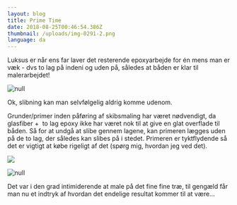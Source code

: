 ```yaml
---
layout: blog
title: Prime Time
date: 2018-08-25T00:46:54.386Z
thumbnail: /uploads/img-0291-2.png
language: da
---
```

Luksus er n&aring;r ens far laver det resterende epoxyarbejde for &eacute;n mens man er v&aelig;k - dvs to lag p&aring; indeni og uden p&aring;, s&aring;ledes at b&aring;den er klar til malerarbejdet!

![null](/uploads/img-0271.png)

Ok, slibning kan man selvf&oslash;lgelig aldrig komme udenom.

Grunder/primer inden p&aring;f&oslash;ring af skibsmaling har v&aelig;ret n&oslash;dvendigt, da glasfiber +&nbsp; to lag epoxy ikke har v&aelig;ret nok til at give en glat overflade til b&aring;den. S&aring; for at undg&aring; at slibe gennem lagene, kan primeren l&aelig;gges uden p&aring; de to lag, der s&aring;ledes kan slibes p&aring; i stedet. Primeren er tyktflydende s&aring; det er vigtigt at k&oslash;be rigeligt af det (sp&oslash;rg mig, hvordan jeg ved det). 

![](/uploads/img_1251.jpg)

![null](/uploads/img-0291-2.png)

Det var i den grad intimiderende at male p&aring; det fine fine tr&aelig;, til geng&aelig;ld f&aring;r man nu et indtryk af hvordan det endelige resultat kommer til at v&aelig;re...
